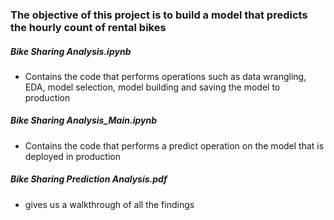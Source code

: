 ### The objective of this project is to build a model that predicts the hourly count of rental bikes

##### Bike Sharing Analysis.ipynb
-	Contains the code that performs operations such as data wrangling, EDA, model selection, model building and saving the model to production

##### Bike Sharing Analysis_Main.ipynb
-	Contains the code that performs a predict operation on the model that is deployed in production

##### Bike Sharing Prediction Analysis.pdf
- gives us a walkthrough of all the findings

